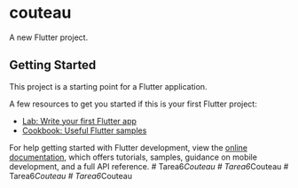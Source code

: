 # couteau

A new Flutter project.

## Getting Started

This project is a starting point for a Flutter application.

A few resources to get you started if this is your first Flutter project:

- [Lab: Write your first Flutter app](https://docs.flutter.dev/get-started/codelab)
- [Cookbook: Useful Flutter samples](https://docs.flutter.dev/cookbook)

For help getting started with Flutter development, view the
[online documentation](https://docs.flutter.dev/), which offers tutorials,
samples, guidance on mobile development, and a full API reference.
#   T a r e a 6 _ C o u t e a u  
 #   T a r e a 6 _ C o u t e a u  
 #   T a r e a 6 _ C o u t e a u  
 #   T a r e a 6 _ C o u t e a u  
 